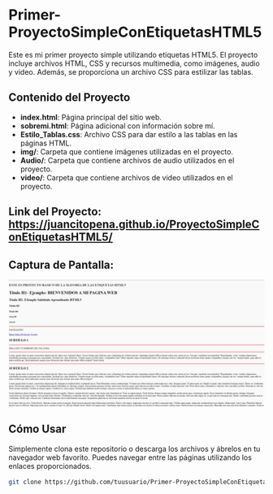 # Primer-ProyectoSimpleConEtiquetasHTML5

Este es mi primer proyecto simple utilizando etiquetas HTML5. El proyecto incluye archivos HTML, CSS y recursos multimedia, como imágenes, audio y video. Además, se proporciona un archivo CSS para estilizar las tablas.

## Contenido del Proyecto

- **index.html**: Página principal del sitio web.
- **sobremi.html**: Página adicional con información sobre mí.
- **Estilo_Tablas.css**: Archivo CSS para dar estilo a las tablas en las páginas HTML.
- **img/**: Carpeta que contiene imágenes utilizadas en el proyecto.
- **Audio/**: Carpeta que contiene archivos de audio utilizados en el proyecto.
- **video/**: Carpeta que contiene archivos de video utilizados en el proyecto.

## Link del Proyecto: https://juancitopena.github.io/ProyectoSimpleConEtiquetasHTML5/

## Captura de Pantalla:

![image](primera_web_git.jpg)

## Cómo Usar

Simplemente clona este repositorio o descarga los archivos y ábrelos en tu navegador web favorito. Puedes navegar entre las páginas utilizando los enlaces proporcionados.

```bash
git clone https://github.com/tuusuario/Primer-ProyectoSimpleConEtiquetasHTML5.git
